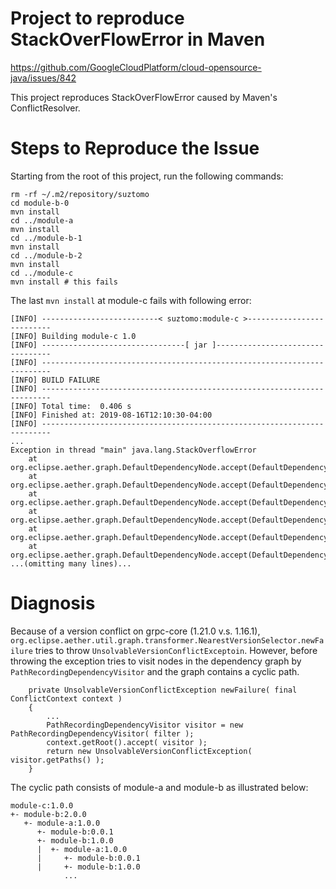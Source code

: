# Project to reproduce StackOverFlowError in Maven

https://github.com/GoogleCloudPlatform/cloud-opensource-java/issues/842

This project reproduces StackOverFlowError caused by Maven's ConflictResolver.

# Steps to Reproduce the Issue

Starting from the root of this project, run the following commands:

```
rm -rf ~/.m2/repository/suztomo
cd module-b-0
mvn install
cd ../module-a
mvn install
cd ../module-b-1
mvn install
cd ../module-b-2
mvn install
cd ../module-c
mvn install # this fails
```

The last `mvn install` at module-c fails with following error:

```
[INFO] --------------------------< suztomo:module-c >--------------------------
[INFO] Building module-c 1.0
[INFO] --------------------------------[ jar ]---------------------------------
[INFO] ------------------------------------------------------------------------
[INFO] BUILD FAILURE
[INFO] ------------------------------------------------------------------------
[INFO] Total time:  0.406 s
[INFO] Finished at: 2019-08-16T12:10:30-04:00
[INFO] ------------------------------------------------------------------------
...
Exception in thread "main" java.lang.StackOverflowError
	at org.eclipse.aether.graph.DefaultDependencyNode.accept(DefaultDependencyNode.java:341)
	at org.eclipse.aether.graph.DefaultDependencyNode.accept(DefaultDependencyNode.java:345)
	at org.eclipse.aether.graph.DefaultDependencyNode.accept(DefaultDependencyNode.java:345)
	at org.eclipse.aether.graph.DefaultDependencyNode.accept(DefaultDependencyNode.java:345)
	at org.eclipse.aether.graph.DefaultDependencyNode.accept(DefaultDependencyNode.java:345)
	at org.eclipse.aether.graph.DefaultDependencyNode.accept(DefaultDependencyNode.java:345)
...(omitting many lines)...
```

# Diagnosis

Because of a version conflict on grpc-core (1.21.0 v.s. 1.16.1),
`org.eclipse.aether.util.graph.transformer.NearestVersionSelector.newFailure` tries to throw
`UnsolvableVersionConflictExceptoin`. However, before throwing the exception tries to visit nodes
in the dependency graph by `PathRecordingDependencyVisitor` and the graph contains a cyclic path.

```
    private UnsolvableVersionConflictException newFailure( final ConflictContext context )
    {
        ...
        PathRecordingDependencyVisitor visitor = new PathRecordingDependencyVisitor( filter );
        context.getRoot().accept( visitor );
        return new UnsolvableVersionConflictException( visitor.getPaths() );
    }
```

The cyclic path consists of module-a and module-b as illustrated below:

```
module-c:1.0.0
+- module-b:2.0.0
   +- module-a:1.0.0
      +- module-b:0.0.1
      +- module-b:1.0.0
      |  +- module-a:1.0.0
      |     +- module-b:0.0.1
      |     +- module-b:1.0.0
            ...
```

